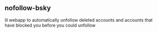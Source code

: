 ## nofollow-bsky

lil webapp to automatically unfollow deleted accounts and accounts that have blocked you before you could unfollow
